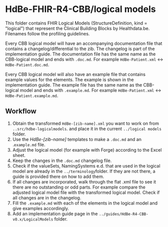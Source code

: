 # HdBe-FHIR-R4-CBB/logical models
This folder contains FHIR Logical Models (StructureDefinition, kind = "logical") that represent the Clinical Building Blocks by Healthdata.be. Filenames follow the profiling guidelines.

Every CBB logical model will have an accompanying documentation file that contains a changelog/differential to the zib. The changelog is part of the implementation guide. The documentation file has the same name as the CBB-logical model and ends with `.doc.md`. For example `HdBe-Patient.xml` <-> `HdBe-Patient.doc.md`.

Every CBB logical model will also have an example file that contains example values for the elements. The example is shown in the implementation guide. The example file has the same name as the CBB-logical model and ends with `.example.md`. For example `HdBe-Patient.xml` <-> `HdBe-Patient.example.md`.

## Workflow
1. Obtain the transformed `HdBe-[zib-name].xml` you want to work on from `..src/hdbe-logicalmodels`. and place it in the current `../logical models` folder. 
2. Use the _HdBe-[zib-name]_ templates to make a `.doc.md` and an .`example.md` file.
3. Adjust the logical model (for example with Forge) according to the Excel sheet.
4. Keep the changes in the `.doc.md` changelog file.
5. Check if the valueSets, NamingSystems e.d. that are used in the logical model are already in the `../terminology`folder. If they are not there, a guide is provided there on how to add them. 
6. If all changes are incorporated, walk through the flat .xml file to see it there are no outstanding or odd parts. For example compare the adjusted logical model file with the  transformed logical model. Check if all changes are in the changelog.
7. Fill the `.example.md` with each of the elements in the logical model and give examples accordingly.
8. Add an implementation guide page in the `../guides/HdBe-R4-CBB-v0.x/LogicalModels` folder. 

